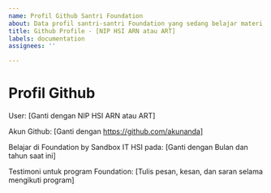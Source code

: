 ```yaml
---
name: Profil Github Santri Foundation
about: Data profil santri-santri Foundation yang sedang belajar materi Git
title: Github Profile - [NIP HSI ARN atau ART]
labels: documentation
assignees: ''

---
```


# Profil Github

User:
[Ganti dengan NIP HSI ARN atau ART]

Akun Github:
[Ganti dengan https://github.com/akunanda]

Belajar di Foundation by Sandbox IT HSI pada:
[Ganti dengan Bulan dan tahun saat ini]

Testimoni untuk program Foundation:
[Tulis pesan, kesan, dan saran selama mengikuti program]

